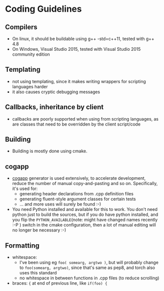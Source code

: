 # Coding Guidelines

## Compilers

* On linux, it should be buildable using g++ -std=c++11, tested with g++ 4.8
* On Windows, Visual Studio 2015, tested with Visual Studio 2015 community edition

## Templating

* not using templating, since it makes writing wrappers for scripting languages harder
* it also causes cryptic debugging messages

## Callbacks, inheritance by client

* callbacks are poorly supported when using from scripting languages, as are
classes that need to be overridden by the client script/code

## Building

* Building is mostly done using cmake.

## cogapp

* [cogapp](http://nedbatchelder.com/code/cog/) generator is used extensively, to accelerate development, reduce the number of manual copy-and-pasting and so on.  Specifically, it's used for:
  * generating header declarations from .cpp definition files
  * generating fluent-style argument classes for certain tests
  * ... and more uses will surely be found :-)
* You need Python installed and available for this to work.  You don't need python just to
build the sources, but if you do have python installed, and you flip the `PYTHON_AVAILABLE`(note: might have changed names recently :-P ) switch in the 
cmake configuration, then a lot of manual editing will no longer be necessary :-)

## Formatting

* whitespace:
  * I've been using eg `foo( somearg, argtwo )`, but will probably change to `foo(somearg, argtwo)`, since that's same as pep8, and torch also uses this standard
  * no whitespace in between functions in .cpp files (to reduce scrolling)
* braces: `{` at end of previous line, like `if(foo) {`

